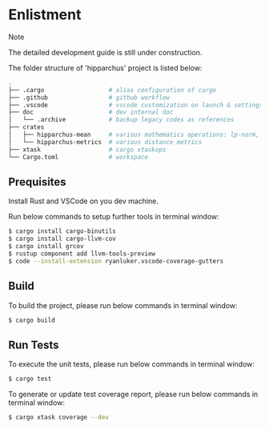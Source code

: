 # Enlistment

> [!NOTE]
> The detailed development guide is still under construction.

The folder structure of 'hipparchus' project is listed below: 

``` bash
.
├── .cargo                  # alias configuration of cargo
├── .github                 # github workflow
├── .vscode                 # vscode customization on launch & settings json files
├── doc                     # dev internal doc
│   └── .archive            # backup legacy codes as references
├── crates
│   ├── hipparchus-mean     # various mathematics operations: lp-norm, mean & moving average
│   └── hipparchus-metrics  # various distance metrics
├── xtask                   # cargo xtaskops 
└── Cargo.toml              # workspace
```

## Prequisites

Install Rust and VSCode on you dev machine. 

Run below commands to setup further tools in terminal window:
``` bash
$ cargo install cargo-binutils
$ cargo install cargo-llvm-cov
$ cargo install grcov
$ rustup component add llvm-tools-preview
$ code --install-extension ryanluker.vscode-coverage-gutters
```

## Build

To build the project, please run below commands in terminal window:

``` bash
$ cargo build
```

## Run Tests

To execute the unit tests, please run below commands in terminal window:
``` bash
$ cargo test
```

To generate or update test coverage report, please run below commands in terminal window:
``` bash
$ cargo xtask coverage --dev
```
